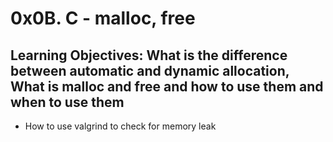 # 0x0B. C - malloc, free

## Learning Objectives: What is the difference between automatic and dynamic allocation, What is malloc and free and how to use them and when to use them 

* How to use valgrind to check for memory leak
